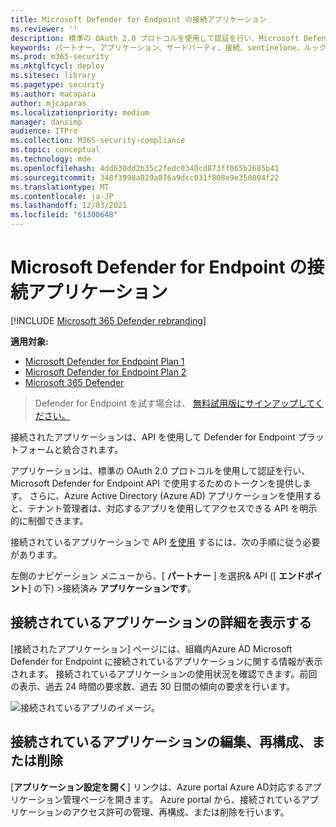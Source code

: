 ```yaml
---
title: Microsoft Defender for Endpoint の接続アプリケーション
ms.reviewer: ''
description: 標準の OAuth 2.0 プロトコルを使用して認証を行い、Microsoft Defender for Endpoint API で使用するためのトークンを提供する接続パートナー アプリケーションを表示します。
keywords: パートナー、アプリケーション、サードパーティ、接続、sentinelone、ルックアウト、bitdefender、corrata、morphisec、paloalto、ziften、より良いモバイル
ms.prod: m365-security
ms.mktglfcycl: deploy
ms.sitesec: library
ms.pagetype: security
ms.author: macapara
author: mjcaparas
ms.localizationpriority: medium
manager: dansimp
audience: ITPro
ms.collection: M365-security-compliance
ms.topic: conceptual
ms.technology: mde
ms.openlocfilehash: 4dd630dd2b35c2fedc0340cd873ff065b2685b41
ms.sourcegitcommit: 348f3998a029a876a9dcc031f808e9e350804f22
ms.translationtype: MT
ms.contentlocale: ja-JP
ms.lasthandoff: 12/03/2021
ms.locfileid: "61300648"
---
```

# <a name="connected-applications-in-microsoft-defender-for-endpoint"></a>Microsoft Defender for Endpoint の接続アプリケーション

[!INCLUDE [Microsoft 365 Defender rebranding](../../includes/microsoft-defender.md)]

**適用対象:**
- [Microsoft Defender for Endpoint Plan 1](https://go.microsoft.com/fwlink/p/?linkid=2154037)
- [Microsoft Defender for Endpoint Plan 2](https://go.microsoft.com/fwlink/p/?linkid=2154037)
- [Microsoft 365 Defender](https://go.microsoft.com/fwlink/?linkid=2118804)


> Defender for Endpoint を試す場合は、 [無料試用版にサインアップしてください。](https://signup.microsoft.com/create-account/signup?products=7f379fee-c4f9-4278-b0a1-e4c8c2fcdf7e&ru=https://aka.ms/MDEp2OpenTrial?ocid=docs-wdatp-assignaccess-abovefoldlink)

接続されたアプリケーションは、API を使用して Defender for Endpoint プラットフォームと統合されます。

アプリケーションは、標準の OAuth 2.0 プロトコルを使用して認証を行い、Microsoft Defender for Endpoint API で使用するためのトークンを提供します。 さらに、Azure Active Directory (Azure AD) アプリケーションを使用すると、テナント管理者は、対応するアプリを使用してアクセスできる API を明示的に制御できます。

接続されているアプリケーションで API [を使用](/microsoft-365/security/defender-endpoint/apis-intro) するには、次の手順に従う必要があります。

左側のナビゲーション メニューから、[ **パートナー** ] を選択& API ([ **エンドポイント**] の下) >接続済み **アプリケーションです**。

## <a name="view-connected-application-details"></a>接続されているアプリケーションの詳細を表示する

[接続されたアプリケーション] ページには、組織内Azure AD Microsoft Defender for Endpoint に接続されているアプリケーションに関する情報が表示されます。 接続されているアプリケーションの使用状況を確認できます。前回の表示、過去 24 時間の要求数、過去 30 日間の傾向の要求を行います。

![接続されているアプリのイメージ。](images/connected-apps.png)
 
## <a name="edit-reconfigure-or-delete-a-connected-application"></a>接続されているアプリケーションの編集、再構成、または削除

[**アプリケーション設定を開く**] リンクは、Azure portal Azure AD対応するアプリケーション管理ページを開きます。 Azure portal から、接続されているアプリケーションのアクセス許可の管理、再構成、または削除を行います。
